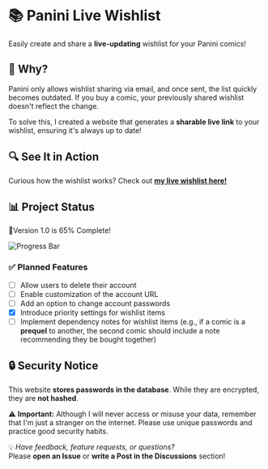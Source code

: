 # 📚 Panini Live Wishlist  

Easily create and share a **live-updating** wishlist for your Panini comics!  

## 🚀 Why?  

Panini only allows wishlist sharing via email, and once sent, the list quickly becomes outdated. If you buy a comic, your previously shared wishlist doesn't reflect the change.  

To solve this, I created a website that generates a **sharable live link** to your wishlist, ensuring it's always up to date!  

## 🔍 See It in Action  
Curious how the wishlist works? Check out **[my live wishlist here!](https://panini.entcheneric.com/Eric)**  

## 📊 Project Status  

🎉Version 1.0 is 65% Complete!

![Progress Bar](https://progress-bars.entcheneric.com/bar?progress=65&color=%232563eb&backgroundColor=%23f3f4f6&height=20&width=400&borderRadius=10&striped=true&animated=true&animationSpeed=1&initialAnimationSpeed=1&colorGradient=linear-gradient%2890deg%2C+%23ec4899%2C+%23d946ef%2C+%23a855f7%29)  

### ✅ Planned Features  

- [ ] Allow users to delete their account  
- [ ] Enable customization of the account URL  
- [ ] Add an option to change account passwords  
- [x] Introduce priority settings for wishlist items  
- [ ] Implement dependency notes for wishlist items (e.g., if a comic is a **prequel** to another, the second comic should include a note recommending they be bought together)  

## 🔒 Security Notice  

This website **stores passwords in the database**. While they are encrypted, they are **not hashed**.  

⚠️ **Important:** Although I will never access or misuse your data, remember that I'm just a stranger on the internet. Please use unique passwords and practice good security habits.  

💡 *Have feedback, feature requests, or questions?*  
Please **open an Issue** or **write a Post in the Discussions** section!
